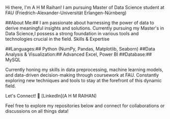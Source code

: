 Hi there, I'm A H M Raihan!
I am pursuing Master of Data Science student at FAU (Friedrich-Alexander-Universität Erlangen-Nürnberg)

##About Me:##
I am passionate about harnessing the power of data to derive meaningful insights and solutions.
Currently pursuing my Master's in Data Science,I possess a strong foundation in various tools and technologies crucial in the field.
Skills & Expertise

##Languages:## Python (NumPy, Pandas, Matplotlib, Seaborn)
##Data Analysis & Visualization:## Advanced Excel, Power BI
##Database:## MySQL

Currently honing my skills in data preprocessing, machine learning models, and data-driven decision-making through coursework at FAU. Constantly exploring new techniques and tools to stay at the forefront of this dynamic field.

Let's Connect!
🔗 [LinkedIn](A H M RAIHAN)

Feel free to explore my repositories below and connect for collaborations or discussions on all things data!
